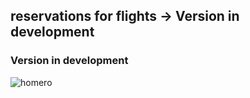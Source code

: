 ## reservations for flights  ->  Version in development

### Version in development

![homero](https://user-images.githubusercontent.com/59884602/167482806-66fded8d-4f4b-4d51-b2b9-79f347cffb45.jpg)
